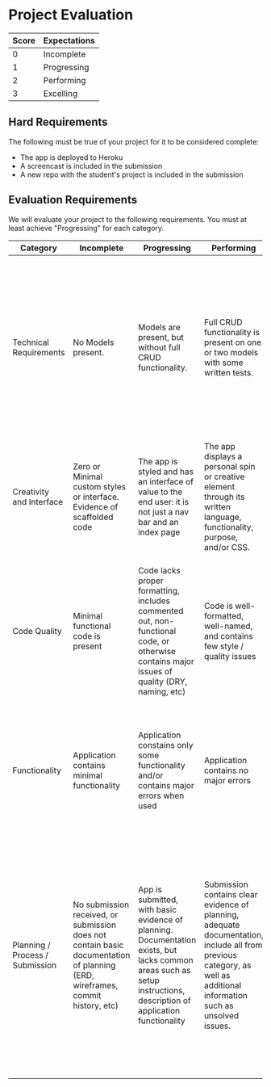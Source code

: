 # Project Evaluation

| Score | Expectations |
|   --- | ---          |
|     0 | Incomplete   |
|     1 | Progressing  |
|     2 | Performing   |
|     3 | Excelling    |

## Hard Requirements

The following must be true of your project for it to be considered complete:

- The app is deployed to Heroku
- A screencast is included in the submission
- A new repo with the student's project is included in the submission

## Evaluation Requirements

We will evaluate your project to the following requirements. You must at least achieve "Progressing" for each category.

| Category                        | Incomplete                               | Progressing                              | Performing                               | Excelling                                |
| ------------------------------- | ---------------------------------------- | ---------------------------------------- | ---------------------------------------- | ---------------------------------------- |
| Technical Requirements          | No Models present. | Models are present, but without full CRUD functionality. | Full CRUD functionality is present on one or two models with some written tests. | Includes many well-structured models, good test coverage, and advanced functionality such as authorization, 3rd-party API integration, or other technology not covered in class |
| Creativity and Interface        | Zero or Minimal custom styles or interface. Evidence of scaffolded code | The app is styled and has an interface of value to the end user: it is not just a nav bar and an index page | The app displays a personal spin or creative element through its written language, functionality, purpose, and/or CSS.| The app is fully responsive. App incorporates modern UI themes, and/or adds unique flair. |
| Code Quality                    | Minimal functional code is present       | Code lacks proper formatting, includes commented out, non-functional code, or otherwise contains major issues of quality (DRY, naming, etc) | Code is well-formatted, well-named, and contains few style / quality issues | No major code quality issues, makes use of JS best practices appropriately, and follows techniques such as separation of concerns, abstraction, and encapsulation |
| Functionality    | Application contains minimal functionality | Application constains only some functionality and/or contains major errors when used | Application contains no major errors | App has advanced functionality that works with minimal errors, and may make use of advanced tools such as APIs, plugins, etc.  |
| Planning / Process / Submission | No submission received, or submission does not contain basic documentation of planning (ERD, wireframes, commit history, etc) | App is submitted, with basic evidence of planning. Documentation exists, but lacks common areas such as setup instructions, description of application functionality | Submission contains clear evidence of planning, adequate documentation, include all from previous category, as well as additional information such as unsolved issues. | Submission includes everything in previous category, as well as evidence of  planning tools, such as Trello or GitHub Projects, and incorporates workflows such as feature branching, code review, github issue / user story tracking, and justification of technical decisions. |
